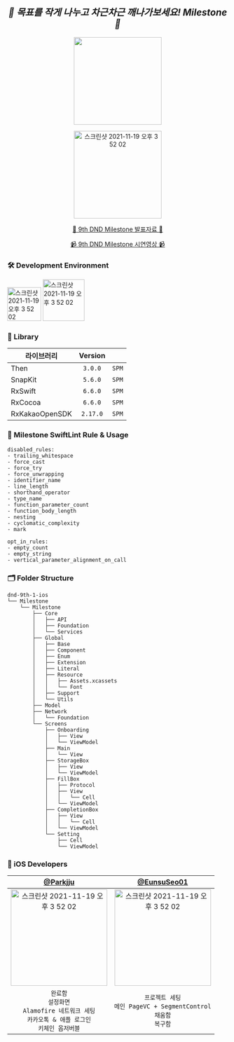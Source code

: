 
<div align="center"> 

<h2><i>💎 목표를 작게 나누고 차근차근 깨나가보세요! Milestone 💎</i></h2>


<img src="https://github.com/dnd-side-project/dnd-9th-1-ios/assets/75518683/7ca4040d-ce90-4351-a000-acb11a07e6d2" width="200" />


[<img width="200" alt="스크린샷 2021-11-19 오후 3 52 02" src="https://github-production-user-asset-6210df.s3.amazonaws.com/75518683/268173445-322afec8-38fa-46ba-bbe0-3fffd0c93f5b.png">](https://apps.apple.com/kr/app/milestone/id6465692785?l=en)

[📑 9th DND Milestone 발표자료 📑](https://github.com/dnd-side-project/dnd-9th-1-ios/files/12640253/DND.9.1.pdf)  

[📹 9th DND Milestone 시연영상 📹](https://www.youtube.com/watch?v=CRG0wGTOHTA)

</div>

### 🛠 Development Environment

<img width="77" alt="스크린샷 2021-11-19 오후 3 52 02" src="https://img.shields.io/badge/iOS-16.0+-silver"> <img width="95" alt="스크린샷 2021-11-19 오후 3 52 02" src="https://img.shields.io/badge/Xcode-13.2.1-blue">

### 🎁 Library

| 라이브러리        | Version     |       |
| ----------------- | :-----:  | ----- |
| Then              | `3.0.0`  | `SPM` |
| SnapKit           | `5.6.0`  | `SPM` |
| RxSwift           | `6.6.0`  | `SPM` |
| RxCocoa           | `6.6.0`  | `SPM` |
| RxKakaoOpenSDK    | `2.17.0` | `SPM` |

### 📖 Milestone SwiftLint Rule & Usage
```
disabled_rules:
- trailing_whitespace
- force_cast
- force_try
- force_unwrapping
- identifier_name
- line_length
- shorthand_operator
- type_name
- function_parameter_count
- function_body_length
- nesting
- cyclomatic_complexity
- mark

opt_in_rules:
- empty_count
- empty_string
- vertical_parameter_alignment_on_call
```

### 🗂 Folder Structure
```
dnd-9th-1-ios
└── Milestone
    └── Milestone
        ├── Core
        │   ├── API
        │   ├── Foundation
        │   └── Services
        ├── Global
        │   ├── Base
        │   ├── Component
        │   ├── Enum
        │   ├── Extension
        │   ├── Literal
        │   ├── Resource
        │   │   ├── Assets.xcassets
        │   │   └── Font
        │   ├── Support
        │   └── Utils
        ├── Model
        ├── Network
        │   └── Foundation
        └── Screens
            ├── Onboarding
            │   ├── View
            │   └── ViewModel
            ├── Main
            │   └── View
            ├── StorageBox
            │   ├── View
            │   └── ViewModel
            ├── FillBox
            │   ├── Protocol
            │   ├── View
            │   │   └── Cell
            │   └── ViewModel
            ├── CompletionBox
            │   ├── View
            │   │   └── Cell
            │   └── ViewModel
            └── Setting
                ├── Cell
                └── ViewModel
```

### 🍎 iOS Developers

| [@Parkjju](https://github.com/Parkjju) | [@EunsuSeo01](https://github.com/EunsuSeo01) |
|:---:|:---:|
|<img width="220" alt="스크린샷 2021-11-19 오후 3 52 02" src="https://avatars.githubusercontent.com/parkjju">|<img width="220" alt="스크린샷 2021-11-19 오후 3 52 02" src="https://avatars.githubusercontent.com/EunsuSeo01">|<img width="220" alt="스크린샷 2021-11-19 오후 3 52 02" src="https://avatars.githubusercontent.com/EunsuSeo01">|
| `완료함` <br/> `설정화면` <br/> `Alamofire 네트워크 세팅` <br/> `카카오톡 & 애플 로그인` <br/> `키체인 옵저버블` | `프로젝트 세팅` <br/> `메인 PageVC + SegmentControl` <br/> `채움함` <br/> `복구함` <br/> |
